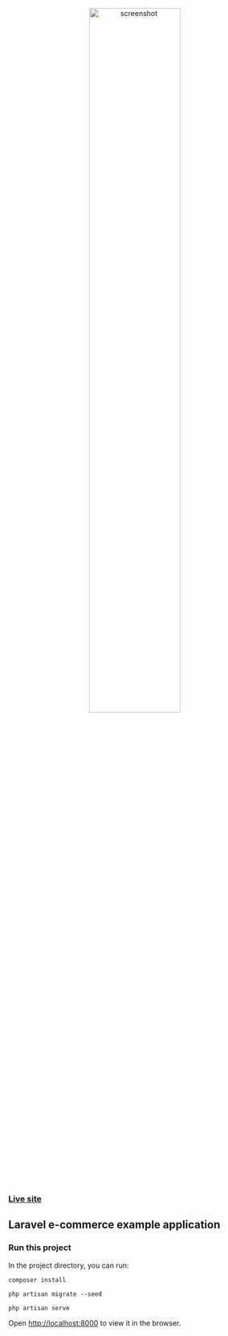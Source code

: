 <p align="center"><a href="http://laravel-e-commerce-example.herokuapp.com" target="_blank"><img width="60%" src="https://i.ibb.co/dmzR5sC/laravel-e-commerce-example-screenshot.png" alt="screenshot" border="0"></a></p>

### <a href="http://laravel-e-commerce-example.herokuapp.com/dashboard" target="_blank">Live site</a>

## Laravel e-commerce example application

### Run this project

In the project directory, you can run:

```shell
composer install
```

```shell
php artisan migrate --seed
```

```shell
php artisan serve
```

Open [http://localhost:8000](http://localhost:8000) to view it in the browser.

